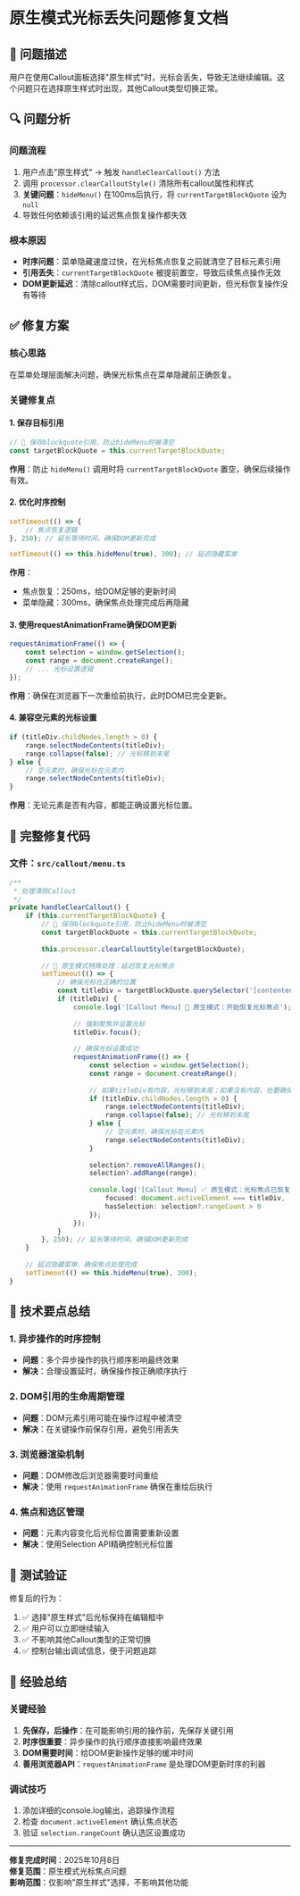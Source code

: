 # 原生模式光标丢失问题修复文档

## 🎯 问题描述

用户在使用Callout面板选择"原生样式"时，光标会丢失，导致无法继续编辑。这个问题只在选择原生样式时出现，其他Callout类型切换正常。

## 🔍 问题分析

### 问题流程
1. 用户点击"原生样式" → 触发 `handleClearCallout()` 方法
2. 调用 `processor.clearCalloutStyle()` 清除所有callout属性和样式
3. **关键问题**：`hideMenu()` 在100ms后执行，将 `currentTargetBlockQuote` 设为 `null`
4. 导致任何依赖该引用的延迟焦点恢复操作都失效

### 根本原因
- **时序问题**：菜单隐藏速度过快，在光标焦点恢复之前就清空了目标元素引用
- **引用丢失**：`currentTargetBlockQuote` 被提前置空，导致后续焦点操作无效
- **DOM更新延迟**：清除callout样式后，DOM需要时间更新，但光标恢复操作没有等待

## ✅ 修复方案

### 核心思路
在菜单处理层面解决问题，确保光标焦点在菜单隐藏前正确恢复。

### 关键修复点

#### 1. 保存目标引用
```typescript
// 🔧 保存blockquote引用，防止hideMenu时被清空
const targetBlockQuote = this.currentTargetBlockQuote;
```
**作用**：防止 `hideMenu()` 调用时将 `currentTargetBlockQuote` 置空，确保后续操作有效。

#### 2. 优化时序控制
```typescript
setTimeout(() => {
    // 焦点恢复逻辑
}, 250); // 延长等待时间，确保DOM更新完成

setTimeout(() => this.hideMenu(true), 300); // 延迟隐藏菜单
```
**作用**：
- 焦点恢复：250ms，给DOM足够的更新时间
- 菜单隐藏：300ms，确保焦点处理完成后再隐藏

#### 3. 使用requestAnimationFrame确保DOM更新
```typescript
requestAnimationFrame(() => {
    const selection = window.getSelection();
    const range = document.createRange();
    // ... 光标设置逻辑
});
```
**作用**：确保在浏览器下一次重绘前执行，此时DOM已完全更新。

#### 4. 兼容空元素的光标设置
```typescript
if (titleDiv.childNodes.length > 0) {
    range.selectNodeContents(titleDiv);
    range.collapse(false); // 光标移到末尾
} else {
    // 空元素时，确保光标在元素内
    range.selectNodeContents(titleDiv);
}
```
**作用**：无论元素是否有内容，都能正确设置光标位置。

## 🔧 完整修复代码

### 文件：`src/callout/menu.ts`

```typescript
/**
 * 处理清除Callout
 */
private handleClearCallout() {
    if (this.currentTargetBlockQuote) {
        // 🔧 保存blockquote引用，防止hideMenu时被清空
        const targetBlockQuote = this.currentTargetBlockQuote;
        
        this.processor.clearCalloutStyle(targetBlockQuote);
        
        // 🔧 原生模式特殊处理：延迟恢复光标焦点
        setTimeout(() => {
            // 确保光标在正确的位置
            const titleDiv = targetBlockQuote.querySelector('[contenteditable="true"]') as HTMLElement;
            if (titleDiv) {
                console.log('[Callout Menu] 🎯 原生模式：开始恢复光标焦点');
                
                // 强制聚焦并设置光标
                titleDiv.focus();
                
                // 确保光标设置成功
                requestAnimationFrame(() => {
                    const selection = window.getSelection();
                    const range = document.createRange();
                    
                    // 如果titleDiv有内容，光标移到末尾；如果没有内容，也要确保光标在其中
                    if (titleDiv.childNodes.length > 0) {
                        range.selectNodeContents(titleDiv);
                        range.collapse(false); // 光标移到末尾
                    } else {
                        // 空元素时，确保光标在元素内
                        range.selectNodeContents(titleDiv);
                    }
                    
                    selection?.removeAllRanges();
                    selection?.addRange(range);
                    
                    console.log('[Callout Menu] ✅ 原生模式：光标焦点已恢复', {
                        focused: document.activeElement === titleDiv,
                        hasSelection: selection?.rangeCount > 0
                    });
                });
            }
        }, 250); // 延长等待时间，确保DOM更新完成
    }
    
    // 延迟隐藏菜单，确保焦点处理完成
    setTimeout(() => this.hideMenu(true), 300);
}
```

## 🎪 技术要点总结

### 1. 异步操作的时序控制
- **问题**：多个异步操作的执行顺序影响最终效果
- **解决**：合理设置延时，确保操作按正确顺序执行

### 2. DOM引用的生命周期管理
- **问题**：DOM元素引用可能在操作过程中被清空
- **解决**：在关键操作前保存引用，避免引用丢失

### 3. 浏览器渲染机制
- **问题**：DOM修改后浏览器需要时间重绘
- **解决**：使用 `requestAnimationFrame` 确保在重绘后执行

### 4. 焦点和选区管理
- **问题**：元素内容变化后光标位置需要重新设置
- **解决**：使用Selection API精确控制光标位置

## 🧪 测试验证

修复后的行为：
1. ✅ 选择"原生样式"后光标保持在编辑框中
2. ✅ 用户可以立即继续输入
3. ✅ 不影响其他Callout类型的正常切换
4. ✅ 控制台输出调试信息，便于问题追踪

## 📝 经验总结

### 关键经验
1. **先保存，后操作**：在可能影响引用的操作前，先保存关键引用
2. **时序很重要**：异步操作的执行顺序直接影响最终效果
3. **DOM需要时间**：给DOM更新操作足够的缓冲时间
4. **善用浏览器API**：`requestAnimationFrame` 是处理DOM更新时序的利器

### 调试技巧
1. 添加详细的console.log输出，追踪操作流程
2. 检查 `document.activeElement` 确认焦点状态
3. 验证 `selection.rangeCount` 确认选区设置成功

---

**修复完成时间**：2025年10月8日  
**修复范围**：原生模式光标焦点问题  
**影响范围**：仅影响"原生样式"选择，不影响其他功能
